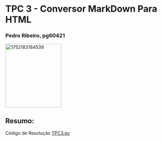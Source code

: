 # TPC 3 - Conversor MarkDown Para HTML

### Pedro Ribeiro, pg60421 

<img width="175" height="200" alt="1752183184539" src="https://github.com/user-attachments/assets/c0382365-4f1f-48fb-9f94-c1e56fafa0c3" />

## Resumo:


Código de Resolução [TPC3.py](https://github.com/T0unny/PLC2025/blob/a9edf5d5e7654a431f523dd219f463e5688c6d6d/TP3/TPC3.py)
